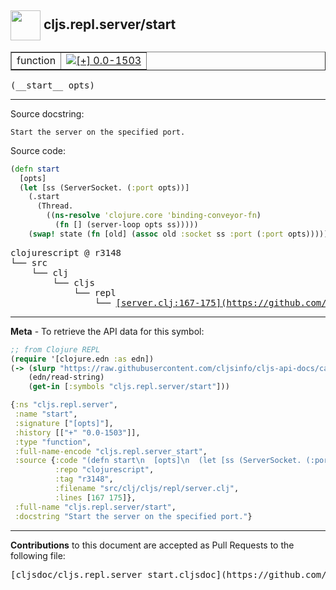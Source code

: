 ## <img width="48px" valign="middle" src="http://i.imgur.com/Hi20huC.png"> cljs.repl.server/start

 <table border="1">
<tr>

<td>function</td>
<td><a href="https://github.com/cljsinfo/cljs-api-docs/tree/0.0-1503"><img valign="middle" alt="[+] 0.0-1503" src="https://img.shields.io/badge/+-0.0--1503-lightgrey.svg"></a> </td>
</tr>
</table>

 <samp>
(__start__ opts)<br>
</samp>

---




Source docstring:

```
Start the server on the specified port.
```

Source code:

```clj
(defn start
  [opts]
  (let [ss (ServerSocket. (:port opts))]
    (.start
      (Thread.
        ((ns-resolve 'clojure.core 'binding-conveyor-fn)
          (fn [] (server-loop opts ss)))))
    (swap! state (fn [old] (assoc old :socket ss :port (:port opts))))))
```

 <pre>
clojurescript @ r3148
└── src
    └── clj
        └── cljs
            └── repl
                └── <ins>[server.clj:167-175](https://github.com/clojure/clojurescript/blob/r3148/src/clj/cljs/repl/server.clj#L167-L175)</ins>
</pre>


---

__Meta__ - To retrieve the API data for this symbol:

```clj
;; from Clojure REPL
(require '[clojure.edn :as edn])
(-> (slurp "https://raw.githubusercontent.com/cljsinfo/cljs-api-docs/catalog/cljs-api.edn")
    (edn/read-string)
    (get-in [:symbols "cljs.repl.server/start"]))
```

```clj
{:ns "cljs.repl.server",
 :name "start",
 :signature ["[opts]"],
 :history [["+" "0.0-1503"]],
 :type "function",
 :full-name-encode "cljs.repl.server_start",
 :source {:code "(defn start\n  [opts]\n  (let [ss (ServerSocket. (:port opts))]\n    (.start\n      (Thread.\n        ((ns-resolve 'clojure.core 'binding-conveyor-fn)\n          (fn [] (server-loop opts ss)))))\n    (swap! state (fn [old] (assoc old :socket ss :port (:port opts))))))",
          :repo "clojurescript",
          :tag "r3148",
          :filename "src/clj/cljs/repl/server.clj",
          :lines [167 175]},
 :full-name "cljs.repl.server/start",
 :docstring "Start the server on the specified port."}

```

---

__Contributions__ to this document are accepted as Pull Requests to the following file:

 <pre>
[cljsdoc/cljs.repl.server_start.cljsdoc](https://github.com/cljsinfo/cljs-api-docs/blob/master/cljsdoc/cljs.repl.server_start.cljsdoc)
</pre>


